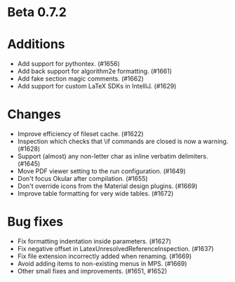 # Beta 0.7.2

# Additions
* Add support for pythontex. (#1656)
* Add back support for algorithm2e formatting. (#1661)
* Add fake section magic comments. (#1662)
* Add support for custom LaTeX SDKs in IntelliJ. (#1629)

# Changes
* Improve efficiency of fileset cache. (#1622)
* Inspection which checks that \if commands are closed is now a warning. (#1628)
* Support (almost) any non-letter char as inline verbatim delimiters. (#1645)
* Move PDF viewer setting to the run configuration. (#1649)
* Don't focus Okular after compilation. (#1655)
* Don't override icons from the Material design plugins. (#1669)
* Improve table formatting for very wide tables. (#1672)

# Bug fixes
* Fix formatting indentation inside parameters. (#1627)
* Fix negative offset in LatexUnresolvedReferenceInspection. (#1637)
* Fix file extension incorrectly added when renaming. (#1669)
* Avoid adding items to non-existing menus in MPS. (#1669)
* Other small fixes and improvements. (#1651, #1652)
